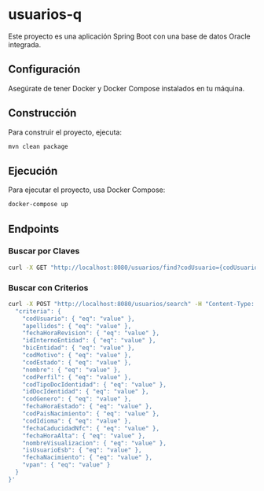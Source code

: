 
# usuarios-q

Este proyecto es una aplicación Spring Boot con una base de datos Oracle integrada.

## Configuración

Asegúrate de tener Docker y Docker Compose instalados en tu máquina.

## Construcción

Para construir el proyecto, ejecuta:

```bash
mvn clean package
```

## Ejecución

Para ejecutar el proyecto, usa Docker Compose:

```bash
docker-compose up
```

## Endpoints

### Buscar por Claves

```bash
curl -X GET "http://localhost:8080/usuarios/find?codUsuario={codUsuario}"
```

### Buscar con Criterios

```bash
curl -X POST "http://localhost:8080/usuarios/search" -H "Content-Type: application/json" -d '{
  "criteria": {
    "codUsuario": { "eq": "value" },
    "apellidos": { "eq": "value" },
    "fechaHoraRevision": { "eq": "value" },
    "idInternoEntidad": { "eq": "value" },
    "bicEntidad": { "eq": "value" },
    "codMotivo": { "eq": "value" },
    "codEstado": { "eq": "value" },
    "nombre": { "eq": "value" },
    "codPerfil": { "eq": "value" },
    "codTipoDocIdentidad": { "eq": "value" },
    "idDocIdentidad": { "eq": "value" },
    "codGenero": { "eq": "value" },
    "fechaHoraEstado": { "eq": "value" },
    "codPaisNacimiento": { "eq": "value" },
    "codIdioma": { "eq": "value" },
    "fechaCaducidadNfc": { "eq": "value" },
    "fechaHoraAlta": { "eq": "value" },
    "nombreVisualizacion": { "eq": "value" },
    "isUsuarioEsb": { "eq": "value" },
    "fechaNacimiento": { "eq": "value" },
    "vpan": { "eq": "value" }
  }
}'
```
